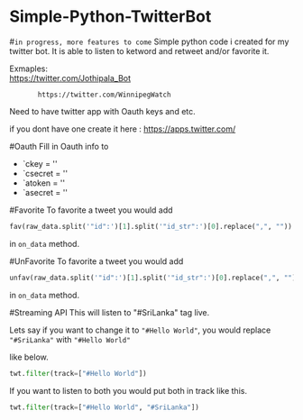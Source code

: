 # Simple-Python-TwitterBot 
#```in progress, more features to come```
Simple python code i created for my twitter bot. It is able to listen to ketword and retweet and/or favorite it.

Exmaples:  
           https://twitter.com/Jothipala_Bot
           
           https://twitter.com/WinnipegWatch

Need to have twitter app with Oauth keys and etc.

if you dont have one create it here : https://apps.twitter.com/

#Oauth
Fill in Oauth info to

* `ckey = ''
* `csecret = ''
* `atoken = ''
* `asecret = ''

#Favorite
To favorite a tweet you would add

```python
fav(raw_data.split('"id":')[1].split('"id_str":')[0].replace(",", ""))
```

in ```on_data``` method. 


#UnFavorite
To favorite a tweet you would add

```python
unfav(raw_data.split('"id":')[1].split('"id_str":')[0].replace(",", ""))
```

in ```on_data``` method. 

#Streaming API
This will listen to "#SriLanka" tag live.
 
Lets say if you want to change it to ```"#Hello World"```, you would replace ```"#SriLanka"``` with ```"#Hello World"```

like below.
```python
twt.filter(track=["#Hello World"])
```

If you want to listen to both you would put both in track like this.

```python
twt.filter(track=["#Hello World", "#SriLanka"])
```



